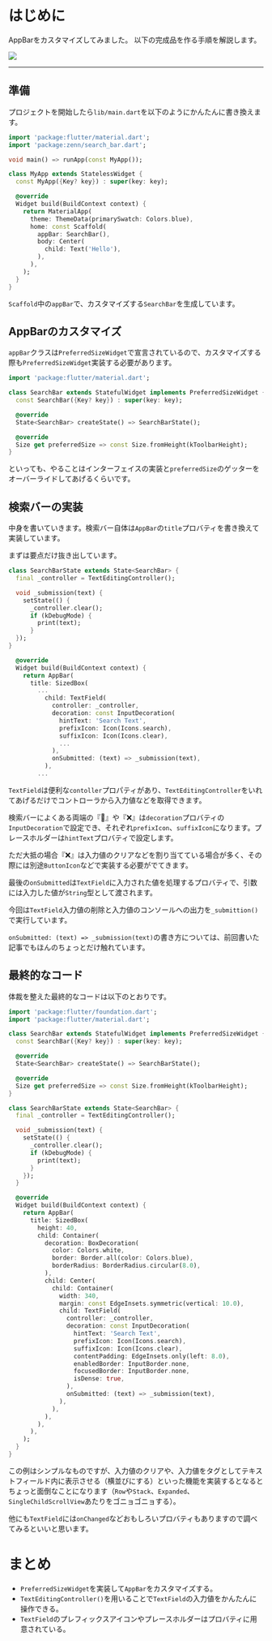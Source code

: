 # はじめに

AppBarをカスタマイズしてみました。
以下の完成品を作る手順を解説します。

![](https://storage.googleapis.com/zenn-user-upload/7b75249e0092-20220806.gif)

---

## 準備

プロジェクトを開始したら`lib/main.dart`を以下のようにかんたんに書き換えます。

```dart:main.dart
import 'package:flutter/material.dart';
import 'package:zenn/search_bar.dart';

void main() => runApp(const MyApp());

class MyApp extends StatelessWidget {
  const MyApp({Key? key}) : super(key: key);

  @override
  Widget build(BuildContext context) {
    return MaterialApp(
      theme: ThemeData(primarySwatch: Colors.blue),
      home: const Scaffold(
        appBar: SearchBar(),
        body: Center(
          child: Text('Hello'),
        ),
      ),
    );
  }
}
```

`Scaffold`中の`appBar`で、カスタマイズする`SearchBar`を生成しています。

## AppBarのカスタマイズ

`appBar`クラスは`PreferredSizeWidget`で宣言されているので、カスタマイズする際も`PreferredSizeWidget`実装する必要があります。

```dart:search_bar.dart
import 'package:flutter/material.dart';

class SearchBar extends StatefulWidget implements PreferredSizeWidget {
  const SearchBar({Key? key}) : super(key: key);

  @override
  State<SearchBar> createState() => SearchBarState();

  @override
  Size get preferredSize => const Size.fromHeight(kToolbarHeight);
}
```

といっても、やることはインターフェイスの実装と`preferredSize`のゲッターをオーバーライドしてあげるくらいです。

## 検索バーの実装

中身を書いていきます。検索バー自体は`AppBar`の`title`プロバティを書き換えて実装しています。

まずは要点だけ抜き出しています。

```dart:search_bar.dart
class SearchBarState extends State<SearchBar> {
  final _controller = TextEditingController();

  void _submission(text) {
    setState(() {
      _controller.clear();
      if (kDebugMode) {
        print(text);
      }
  });
}

  @override
  Widget build(BuildContext context) {
    return AppBar(
      title: SizedBox(
        ...
          child: TextField(
            controller: _controller,
            decoration: const InputDecoration(
              hintText: 'Search Text',
              prefixIcon: Icon(Icons.search),
              suffixIcon: Icon(Icons.clear),
              ...
            ),
            onSubmitted: (text) => _submission(text),
          ),
        ...
```

`TextField`は便利な`contoller`プロパティがあり、`TextEditingController`をいれてあげるだけでコントローラから入力値などを取得できます。

検索バーによくある両端の『🔎』や『❌』は`decoration`プロバティの`InputDecoration`で設定でき、それぞれ`prefixIcon`、`suffixIcon`になります。プレースホルダーは`hintText`プロバティで設定します。

ただ大抵の場合『❌』は入力値のクリアなどを割り当てている場合が多く、その際には別途`ButtonIcon`などで実装する必要がでてきます。

最後の`onSubmitted`は`TextField`に入力された値を処理するプロバティで、引数には入力した値が`String`型として渡されます。

今回は`TextField`入力値の削除と入力値のコンソールへの出力を`_submittion()`で実行しています。

`onSubmitted: (text) => _submission(text)`の書き方については、前回書いた記事でもほんのちょっとだけ触れています。

## 最終的なコード

体裁を整えた最終的なコードは以下のとおりです。

```dart:search_bar.dart
import 'package:flutter/foundation.dart';
import 'package:flutter/material.dart';

class SearchBar extends StatefulWidget implements PreferredSizeWidget {
  const SearchBar({Key? key}) : super(key: key);

  @override
  State<SearchBar> createState() => SearchBarState();

  @override
  Size get preferredSize => const Size.fromHeight(kToolbarHeight);
}

class SearchBarState extends State<SearchBar> {
  final _controller = TextEditingController();

  void _submission(text) {
    setState(() {
      _controller.clear();
      if (kDebugMode) {
        print(text);
      }
    });
  }

  @override
  Widget build(BuildContext context) {
    return AppBar(
      title: SizedBox(
        height: 40,
        child: Container(
          decoration: BoxDecoration(
            color: Colors.white,
            border: Border.all(color: Colors.blue),
            borderRadius: BorderRadius.circular(8.0),
          ),
          child: Center(
            child: Container(
              width: 340,
              margin: const EdgeInsets.symmetric(vertical: 10.0),
              child: TextField(
                controller: _controller,
                decoration: const InputDecoration(
                  hintText: 'Search Text',
                  prefixIcon: Icon(Icons.search),
                  suffixIcon: Icon(Icons.clear),
                  contentPadding: EdgeInsets.only(left: 8.0),
                  enabledBorder: InputBorder.none,
                  focusedBorder: InputBorder.none,
                  isDense: true,
                ),
                onSubmitted: (text) => _submission(text),
              ),
            ),
          ),
        ),
      ),
    );
  }
}

```

この例はシンプルなものですが、入力値のクリアや、入力値をタグとしてテキストフィールド内に表示させる（横並びにする）といった機能を実装するとなるとちょっと面倒なことになります（`Row`や`Stack`、`Expanded`、`SingleChildScrollView`あたりをゴニョゴニョする）。

他にも`TextField`には`onChanged`などおもしろいプロバティもありますので調べてみるといいと思います。

# まとめ

- `PreferredSizeWidget`を実装して`AppBar`をカスタマイズする。
- `TextEditingController()`を用いることで`TextField`の入力値をかんたんに操作できる。
- `TextField`のプレフィックスアイコンやプレースホルダーはプロバティに用意されている。